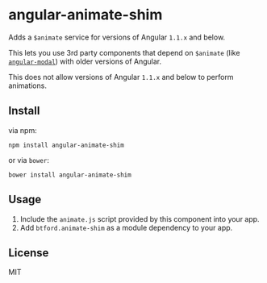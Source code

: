 # angular-animate-shim

Adds a `$animate` service for versions of Angular `1.1.x` and below.

This lets you use 3rd party components that depend on `$animate` (like
[`angular-modal`](https://github.com/btford/angular-modal)) with older versions
of Angular.

This does not allow versions of Angular `1.1.x` and below to perform animations.


## Install

via npm:

```shell
npm install angular-animate-shim
```

or via `bower`:

```shell
bower install angular-animate-shim
```


## Usage

1. Include the `animate.js` script provided by this component into your app.
2. Add `btford.animate-shim` as a module dependency to your app.


## License
MIT
